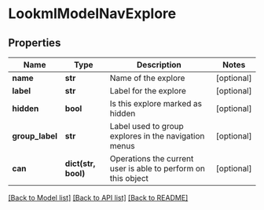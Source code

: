 # LookmlModelNavExplore

## Properties
Name | Type | Description | Notes
------------ | ------------- | ------------- | -------------
**name** | **str** | Name of the explore | [optional] 
**label** | **str** | Label for the explore | [optional] 
**hidden** | **bool** | Is this explore marked as hidden | [optional] 
**group_label** | **str** | Label used to group explores in the navigation menus | [optional] 
**can** | **dict(str, bool)** | Operations the current user is able to perform on this object | [optional] 

[[Back to Model list]](../README.md#documentation-for-models) [[Back to API list]](../README.md#documentation-for-api-endpoints) [[Back to README]](../README.md)


